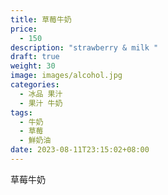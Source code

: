 ```yaml
---
title: 草莓牛奶
price:
  - 150
description: "strawberry & milk "
draft: true
weight: 30
image: images/alcohol.jpg
categories:
  - 冰品 果汁
  - 果汁 牛奶
tags:
  - 牛奶
  - 草莓
  - 鮮奶油
date: 2023-08-11T23:15:02+08:00
---
```


 草莓牛奶
